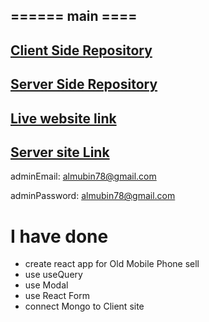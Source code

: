 
## ====== main ==== 
## [Client Side Repository](https://github.com/programming-hero-web-course-4/b612-used-products-resale-clients-side-almubin78)
## [Server Side Repository](https://github.com/programming-hero-web-course-4/b612-used-products-resale-server-side-almubin78)
## [Live website link](https://assignment-12-1ac17.web.app/)
## [Server site Link](https://assigment-12-server.vercel.app/)
adminEmail: almubin78@gmail.com

adminPassword: almubin78@gmail.com

# I have done
* create react app for Old Mobile Phone sell
* use useQuery
* use Modal
* use React Form
* connect Mongo to Client site
